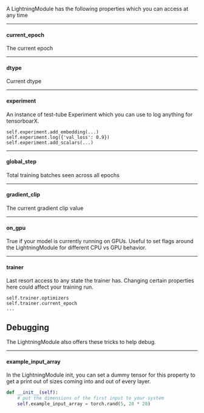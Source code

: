 A LightningModule has the following properties which you can access at any time

--- 
#### current_epoch
The current epoch   

---
#### dtype    
Current dtype    

---
#### experiment    
An instance of test-tube Experiment which you can use to log anything for tensorboarX.   
```{.python}
self.experiment.add_embedding(...)   
self.experiment.log({'val_loss': 0.9})   
self.experiment.add_scalars(...)   
```

--- 
#### global_step   
Total training batches seen across all epochs   

--- 
#### gradient_clip   
The current gradient clip value    

---
#### on_gpu    
True if your model is currently running on GPUs. Useful to set flags around the LightningModule for different CPU vs GPU behavior.    

---
#### trainer    
Last resort access to any state the trainer has. Changing certain properties here could affect your training run.
```{.python}   
self.trainer.optimizers
self.trainer.current_epoch
...   
```   

## Debugging   
The LightningModule also offers these tricks to help debug.   

---   
#### example_input_array    
In the LightningModule init, you can set a dummy tensor for this property
to get a print out of sizes coming into and out of every layer.   
```python
def __init__(self):
    # put the dimensions of the first input to your system
    self.example_input_array = torch.rand(5, 28 * 28)
```    


